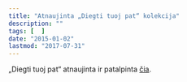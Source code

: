 ```yaml
---
title: "Atnaujinta „Diegti tuoj pat“ kolekcija"
description: ""
tags: [  ]
date: "2015-01-02"
lastmod: "2017-07-31"
---
```

„Diegti tuoj pat“ atnaujinta ir patalpinta [čia](https://lietukas.lt/ymp_kolekcija.html).
